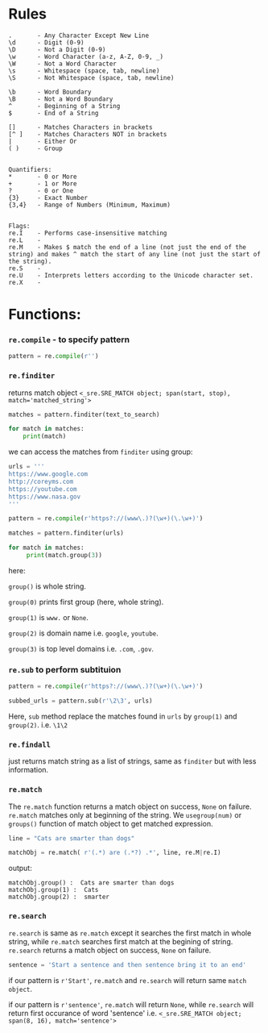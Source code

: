 # Rules

```
.       - Any Character Except New Line
\d      - Digit (0-9)
\D      - Not a Digit (0-9)
\w      - Word Character (a-z, A-Z, 0-9, _)
\W      - Not a Word Character
\s      - Whitespace (space, tab, newline)
\S      - Not Whitespace (space, tab, newline)

\b      - Word Boundary
\B      - Not a Word Boundary
^       - Beginning of a String
$       - End of a String

[]      - Matches Characters in brackets
[^ ]    - Matches Characters NOT in brackets
|       - Either Or
( )     - Group


Quantifiers:
*       - 0 or More
+       - 1 or More
?       - 0 or One
{3}     - Exact Number
{3,4}   - Range of Numbers (Minimum, Maximum)


Flags:
re.I    - Performs case-insensitive matching
re.L    - 
re.M    - Makes $ match the end of a line (not just the end of the string) and makes ^ match the start of any line (not just the start of the string).
re.S    - 
re.U    - Interprets letters according to the Unicode character set.
re.X    -
```

# Functions:


### `re.compile` - to specify pattern

```python
pattern = re.compile(r'')
```

### `re.finditer`

returns match object `<_sre.SRE_MATCH object; span(start, stop), match='matched_string'>`
```python
matches = pattern.finditer(text_to_search)

for match in matches:
    print(match)
```
we can access the matches from `finditer` using group:
```python
urls = '''
https://www.google.com
http://coreyms.com
https://youtube.com
https://www.nasa.gov
'''

pattern = re.compile(r'https?://(www\.)?(\w+)(\.\w+)')

matches = pattern.finditer(urls)

for match in matches: 
     print(match.group(3))

```
here:

`group()`  is whole string.

`group(0)` prints first group (here, whole string).

`group(1)` is `www.` or `None`.

`group(2)` is domain name i.e. `google`, `youtube`.

`group(3)` is top level domains i.e. `.com`, `.gov`.


### `re.sub` to perform subtituion

```python
pattern = re.compile(r'https?://(www\.)?(\w+)(\.\w+)')

subbed_urls = pattern.sub(r'\2\3', urls)

```
Here, `sub` method replace the matches found in `urls` by `group(1)` and `group(2)`. i.e. `\1\2`

### `re.findall`

just returns match string as a list of strings, same as `finditer` but with less information.

### `re.match`

The `re.match` function returns a match object on success, `None` on failure. `re.match` matches only at beginning of the string. We `usegroup(num)` or `groups()` function of match object to get matched expression.

```python
line = "Cats are smarter than dogs"

matchObj = re.match( r'(.*) are (.*?) .*', line, re.M|re.I)

```
output:
```
matchObj.group() :  Cats are smarter than dogs
matchObj.group(1) :  Cats
matchObj.group(2) :  smarter
```

### `re.search`

`re.search` is same as `re.match` except it searches the first match in whole string, while `re.match` searches first match at the begining of string. `re.search` returns a match object on success, `None` on failure.

```python
sentence = 'Start a sentence and then sentence bring it to an end'
```

if our pattern is `r'Start'`, `re.match` and `re.search` will return same `match object`.

if our pattern is `r'sentence'`, `re.match` will return `None`, while `re.search` will return first occurance of word 'sentence' i.e. `<_sre.SRE_MATCH object; span(8, 16), match='sentence'>`



